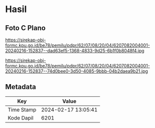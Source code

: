 # Hasil

## Foto C Plano

https://sirekap-obj-formc.kpu.go.id/be78/pemilu/pdpr/62/07/08/20/04/6207082004001-20240216-152837--dad63ef5-1368-4833-9d25-6b1f0b8048f4.jpg

https://sirekap-obj-formc.kpu.go.id/be78/pemilu/pdpr/62/07/08/20/04/6207082004001-20240216-152837--74d0bee0-3d50-4085-9bbb-04b2daea9b21.jpg


## Metadata

| Key        | Value               |
| ---------- | ------------------- |
| Time Stamp | 2024-02-17 13:05:41 |
| Kode Dapil | 6201                |



